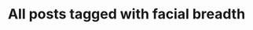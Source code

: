 ---
layout: tag
title: "All posts tagged with facial breadth"
permalink: /weblog/tags/facial-breadth/
taxonomy: facial breadth
---